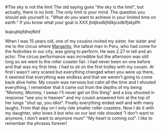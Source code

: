 #The sky is not the limit 
The old saying goes "the sky is the limit", but actually, there is no limit. 
The only limit is your mind. 
The question you should ask yourself is: 
"What do you want to achieve in your limited time on earth."
If you know what your goal is XXX
jhdjksdkjfdikjcsdklfjskjdfh

lkqksjhkjfdhejfkhf


When I was 15 years old, one of my cousins invited my sister, her sister and me to the circus where  [Margarito](https://es.wikipedia.org/wiki/Margarito_Machacuay_Valera), the tallest man in Peru, who had come for the festivities in our city, was going to perform. He was 2.27 m tall and an actor. The circus performance was incredible but the afternoon was still long so we went to the roller coaster fair. I had never been on one before and that was my first time. I had to sit on the first trolley with my cousin. At first I wasn't very scared but everything changed when you were up there, it seemed that everything was endless and that we weren't going to come back alive hehe. My cousin was nervous but calm all the time and I shouted everything. I remember that it came out from the depths of my being "Mommy, Mommy, I swear I'll never get on this thing" and a boy shouted in response "see you in heaven" and my cousin answered him at the top of her lungs "shut up, you idiot". Finally everything ended well and with many laughs.
From that day on I only ride smaller roller coasters. Now I do it with my daughter, who loves it but who on our last ride shouted "I don't want to anymore, I don't want to anymore mum" "My heart is coming out". I like to remember the phrases forever!

